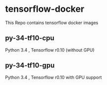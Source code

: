# tensorflow-docker
This Repo contains tensorflow docker images

## py-34-tf10-cpu
Python 3.4 , Tensorflow r0.10 (without GPU)

## py-34-tf10-gpu
Python 3.4 , Tensorflow r0.10 with GPU support
